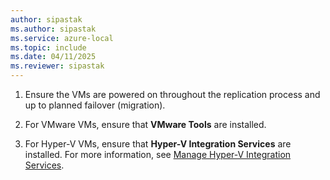 ```yaml
---
author: sipastak
ms.author: sipastak
ms.service: azure-local
ms.topic: include
ms.date: 04/11/2025
ms.reviewer: sipastak
---
```


1. Ensure the VMs are powered on throughout the replication process and up to planned failover (migration).

1. For VMware VMs, ensure that **VMware Tools** are installed.  

1. For Hyper-V VMs, ensure that **Hyper-V Integration Services** are installed. For more information, see [Manage Hyper-V Integration Services](/windows-server/virtualization/hyper-v/manage/manage-hyper-v-integration-services).
